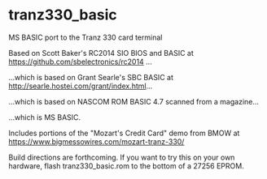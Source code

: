 # tranz330_basic
MS BASIC port to the Tranz 330 card terminal

Based on Scott Baker's RC2014 SIO BIOS and BASIC at https://github.com/sbelectronics/rc2014 ...

...which is based on Grant Searle's SBC BASIC at http://searle.hostei.com/grant/index.html...

...which is based on NASCOM ROM BASIC 4.7 scanned from a magazine...

...which is MS BASIC.

Includes portions of the "Mozart's Credit Card" demo from BMOW at https://www.bigmessowires.com/mozart-tranz-330/

Build directions are forthcoming.  If you want to try this on your own hardware, flash tranz330_basic.rom to the bottom of a 27256 EPROM.
